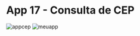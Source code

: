 # App 17 - Consulta de CEP

![appcep](https://user-images.githubusercontent.com/101153757/205471947-9339b615-05d9-42d6-9023-2a62b5112f9e.PNG)
![meuapp](https://user-images.githubusercontent.com/101153757/205471950-b533b634-4dd9-4862-8140-d3d596960592.PNG)

